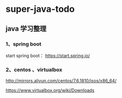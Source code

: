 # super-java-todo

## java 学习整理

### 1、spring boot

start spring boot：
https://start.spring.io/

### 2、centos 、virtualbox

http://mirrors.aliyun.com/centos/7.6.1810/isos/x86_64/

https://www.virtualbox.org/wiki/Downloads



